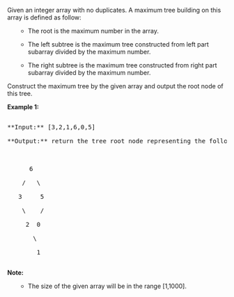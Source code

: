 

Given an integer array with no duplicates. A maximum tree building on this array is defined as follow:
<ol>
- The root is the maximum number in the array. 
- The left subtree is the maximum tree constructed from left part subarray divided by the maximum number.
- The right subtree is the maximum tree constructed from right part subarray divided by the maximum number. 
</ol>



Construct the maximum tree by the given array and output the root node of this tree.


**Example 1:**<br />
<pre>
**Input:** [3,2,1,6,0,5]
**Output:** return the tree root node representing the following tree:

      6
    /   \
   3     5
    \    / 
     2  0   
       \
        1
</pre>


**Note:**<br>
<ol>
- The size of the given array will be in the range [1,1000].
</ol>

